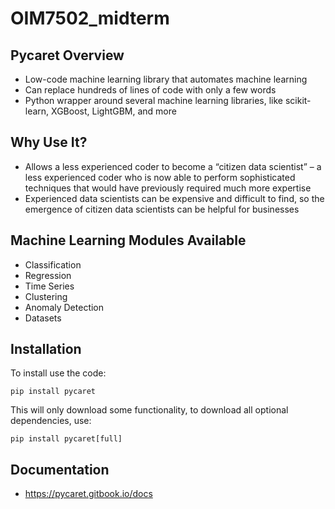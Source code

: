 # OIM7502_midterm

## Pycaret Overview
- Low-code machine learning library that automates machine learning
- Can replace hundreds of lines of code with only a few words
- Python wrapper around several machine learning libraries, like scikit-learn, XGBoost, LightGBM, and more

## Why Use It?
- Allows a less experienced coder to become a “citizen data scientist” – a less experienced coder who is now able to perform sophisticated techniques that would have previously required much more expertise
- Experienced data scientists can be expensive and difficult to find, so the emergence of citizen data scientists can be helpful for businesses

## Machine Learning Modules Available
- Classification
- Regression
- Time Series
- Clustering 
- Anomaly Detection
- Datasets

## Installation

To install use the code:
```
pip install pycaret
```

This will only download some functionality, to download all optional dependencies, use:
```
pip install pycaret[full]
```

## Documentation
- https://pycaret.gitbook.io/docs 

